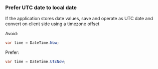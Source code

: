### Prefer UTC date to local date

If the application stores date values, save and operate as UTC date and convert on client side using a timezone offset

Avoid:
``` csharp
var time = DateTime.Now;
```

Prefer:
``` csharp
var time = DateTime.UtcNow;
```
